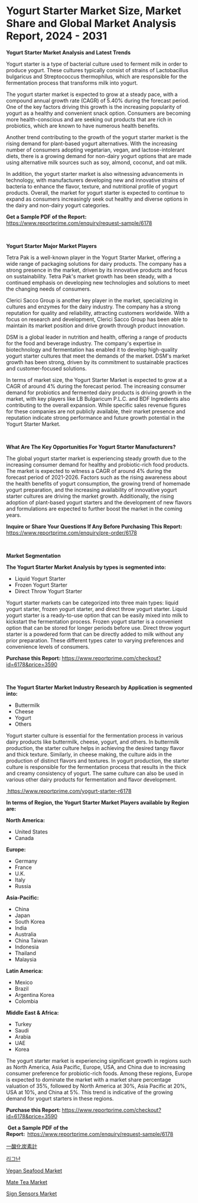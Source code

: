 <p><h1>Yogurt Starter Market Size, Market Share and Global Market Analysis Report, 2024 - 2031</h1></p><p><strong>Yogurt Starter Market Analysis and Latest Trends</strong></p>
<p><p>Yogurt starter is a type of bacterial culture used to ferment milk in order to produce yogurt. These cultures typically consist of strains of Lactobacillus bulgaricus and Streptococcus thermophilus, which are responsible for the fermentation process that transforms milk into yogurt. </p><p>The yogurt starter market is expected to grow at a steady pace, with a compound annual growth rate (CAGR) of 5.40% during the forecast period. One of the key factors driving this growth is the increasing popularity of yogurt as a healthy and convenient snack option. Consumers are becoming more health-conscious and are seeking out products that are rich in probiotics, which are known to have numerous health benefits.</p><p>Another trend contributing to the growth of the yogurt starter market is the rising demand for plant-based yogurt alternatives. With the increasing number of consumers adopting vegetarian, vegan, and lactose-intolerant diets, there is a growing demand for non-dairy yogurt options that are made using alternative milk sources such as soy, almond, coconut, and oat milk.</p><p>In addition, the yogurt starter market is also witnessing advancements in technology, with manufacturers developing new and innovative strains of bacteria to enhance the flavor, texture, and nutritional profile of yogurt products. Overall, the market for yogurt starter is expected to continue to expand as consumers increasingly seek out healthy and diverse options in the dairy and non-dairy yogurt categories.</p></p>
<p><strong>Get a Sample PDF of the Report:&nbsp;</strong> <a href="https://www.reportprime.com/enquiry/request-sample/6178">https://www.reportprime.com/enquiry/request-sample/6178</a></p>
<p>&nbsp;</p>
<p><strong>Yogurt Starter Major Market Players</strong></p>
<p><p>Tetra Pak is a well-known player in the Yogurt Starter Market, offering a wide range of packaging solutions for dairy products. The company has a strong presence in the market, driven by its innovative products and focus on sustainability. Tetra Pak's market growth has been steady, with a continued emphasis on developing new technologies and solutions to meet the changing needs of consumers.</p><p>Clerici Sacco Group is another key player in the market, specializing in cultures and enzymes for the dairy industry. The company has a strong reputation for quality and reliability, attracting customers worldwide. With a focus on research and development, Clerici Sacco Group has been able to maintain its market position and drive growth through product innovation.</p><p>DSM is a global leader in nutrition and health, offering a range of products for the food and beverage industry. The company's expertise in biotechnology and fermentation has enabled it to develop high-quality yogurt starter cultures that meet the demands of the market. DSM's market growth has been strong, driven by its commitment to sustainable practices and customer-focused solutions.</p><p>In terms of market size, the Yogurt Starter Market is expected to grow at a CAGR of around 4% during the forecast period. The increasing consumer demand for probiotics and fermented dairy products is driving growth in the market, with key players like LB Bulgaricum P.L.C. and BDF Ingredients also contributing to the overall expansion. While specific sales revenue figures for these companies are not publicly available, their market presence and reputation indicate strong performance and future growth potential in the Yogurt Starter Market.</p></p>
<p>&nbsp;</p>
<p><strong>What Are The Key Opportunities For Yogurt Starter Manufacturers?</strong></p>
<p><p>The global yogurt starter market is experiencing steady growth due to the increasing consumer demand for healthy and probiotic-rich food products. The market is expected to witness a CAGR of around 4% during the forecast period of 2021-2026. Factors such as the rising awareness about the health benefits of yogurt consumption, the growing trend of homemade yogurt preparation, and the increasing availability of innovative yogurt starter cultures are driving the market growth. Additionally, the rising adoption of plant-based yogurt starters and the development of new flavors and formulations are expected to further boost the market in the coming years.</p></p>
<p><strong>Inquire or Share Your Questions If Any Before Purchasing This Report:</strong> <a href="https://www.reportprime.com/enquiry/pre-order/6178">https://www.reportprime.com/enquiry/pre-order/6178</a></p>
<p>&nbsp;</p>
<p><strong>Market Segmentation</strong></p>
<p><strong>The Yogurt Starter Market Analysis by types is segmented into:</strong></p>
<p><ul><li>Liquid Yogurt Starter</li><li>Frozen Yogurt Starter</li><li>Direct Throw Yogurt Starter</li></ul></p>
<p><p>Yogurt starter markets can be categorized into three main types: liquid yogurt starter, frozen yogurt starter, and direct throw yogurt starter. Liquid yogurt starter is a ready-to-use option that can be easily mixed into milk to kickstart the fermentation process. Frozen yogurt starter is a convenient option that can be stored for longer periods before use. Direct throw yogurt starter is a powdered form that can be directly added to milk without any prior preparation. These different types cater to varying preferences and convenience levels of consumers.</p></p>
<p><strong>Purchase this Report:&nbsp;</strong><a href="https://www.reportprime.com/checkout?id=6178&price=3590">https://www.reportprime.com/checkout?id=6178&price=3590</a></p>
<p>&nbsp;</p>
<p><strong>The Yogurt Starter Market Industry Research by Application is segmented into:</strong></p>
<p><ul><li>Buttermilk</li><li>Cheese</li><li>Yogurt</li><li>Others</li></ul></p>
<p><p>Yogurt starter culture is essential for the fermentation process in various dairy products like buttermilk, cheese, yogurt, and others. In buttermilk production, the starter culture helps in achieving the desired tangy flavor and thick texture. Similarly, in cheese making, the culture aids in the production of distinct flavors and textures. In yogurt production, the starter culture is responsible for the fermentation process that results in the thick and creamy consistency of yogurt. The same culture can also be used in various other dairy products for fermentation and flavor development.</p></p>
<p><a href="https://www.reportprime.com/yogurt-starter-r6178">&nbsp;https://www.reportprime.com/yogurt-starter-r6178</a></p>
<p><strong>In terms of Region, the Yogurt Starter Market Players available by Region are:</strong></p>
<p>
    <p> <strong> North America: </strong>
        <ul>
            <li>United States</li>
            <li>Canada</li>
        </ul>
        </p> 
    <p> <strong> Europe: </strong>
        <ul>
            <li>Germany</li>
            <li>France</li>
            <li>U.K.</li>
            <li>Italy</li>
            <li>Russia</li>
        </ul>
        </p> 
    <p> <strong> Asia-Pacific: </strong>
        <ul>
            <li>China</li>
            <li>Japan</li>
            <li>South Korea</li>
            <li>India</li>
            <li>Australia</li>
            <li>China Taiwan</li>
            <li>Indonesia</li>
            <li>Thailand</li>
            <li>Malaysia</li>
        </ul>
        </p> 
    <p> <strong> Latin America: </strong>
        <ul>
            <li>Mexico</li>
            <li>Brazil</li>
            <li>Argentina Korea</li>
            <li>Colombia</li>
        </ul>
        </p> 
    <p> <strong> Middle East & Africa: </strong>
        <ul>
            <li>Turkey</li>
            <li>Saudi</li>
            <li>Arabia</li>
            <li>UAE</li>
            <li>Korea</li>
        </ul>
    </p>
    </p>
<p><p>The yogurt starter market is experiencing significant growth in regions such as North America, Asia Pacific, Europe, USA, and China due to increasing consumer preference for probiotic-rich foods. Among these regions, Europe is expected to dominate the market with a market share percentage valuation of 35%, followed by North America at 30%, Asia Pacific at 20%, USA at 10%, and China at 5%. This trend is indicative of the growing demand for yogurt starters in these regions.</p></p>
<p><strong>Purchase this Report: </strong><a href="https://www.reportprime.com/checkout?id=6178&price=3590">https://www.reportprime.com/checkout?id=6178&price=3590</a></p>
<p>&nbsp;<strong>Get a Sample PDF of the Report:&nbsp;&nbsp;</strong><a href="https://www.reportprime.com/enquiry/request-sample/6178">https://www.reportprime.com/enquiry/request-sample/6178</a></p>
<p><strong></strong></p>
<p><p><a href="https://medium.com/@suzannewapo/%E4%B8%80%E9%85%B8%E5%8C%96%E7%82%AD%E7%B4%A0%E3%83%A1%E3%83%BC%E3%82%BF%E3%83%BC%E5%B8%82%E5%A0%B4%E3%81%AE%E3%83%88%E3%83%AC%E3%83%B3%E3%83%89%E3%81%A8%E5%88%86%E6%9E%90-%E5%B0%86%E6%9D%A5%E3%81%AE%E6%88%90%E9%95%B7%E3%81%AE%E6%A9%9F%E4%BC%9A%E3%81%A8%E8%AA%B2%E9%A1%8C-2024%E5%B9%B4-2031%E5%B9%B4-11610cef0263">一酸化炭素計</a></p><p><a href="https://medium.com/@margrethowe2016/%EA%B8%80%EB%A1%9C%EB%B2%8C-%EB%A6%AC%EA%B7%B8%EB%82%9C-%EC%8B%9C%EC%9E%A5-%ED%98%84%ED%99%A9-2024-2031-%EB%B0%8F-%EC%A7%80%EC%97%AD-%EC%A0%9C%ED%92%88-%EB%B0%8F-%EC%B5%9C%EC%A2%85-%EC%82%AC%EC%9A%A9%EB%B3%84-%EC%98%88%EC%B8%A1-26f637e6a786">리그난</a></p><p><a href="https://github.com/anggakarna133/Market-Research-Report-List-1/blob/main/vegan-seafood-market.md">Vegan Seafood Market</a></p><p><a href="https://github.com/btwcqfvq34/Market-Research-Report-List-1/blob/main/mate-tea-market.md">Mate Tea Market</a></p><p><a href="https://medium.com/@erickahgreen002024/sign-sensors-market-report-by-product-type-by-type-wearable-sign-sensors-non-wearable-sign-7cd44a3ebd08">Sign Sensors Market</a></p></p>